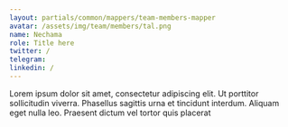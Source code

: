 ```yaml
---
layout: partials/common/mappers/team-members-mapper
avatar: /assets/img/team/members/tal.png
name: Nechama
role: Title here
twitter: /
telegram:
linkedin: /
---
```


Lorem ipsum dolor sit amet, consectetur adipiscing elit. Ut porttitor sollicitudin viverra. Phasellus sagittis urna et tincidunt interdum. Aliquam eget nulla leo. Praesent dictum vel tortor quis placerat
